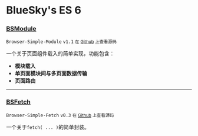 BlueSky's ES 6
========

### [BSModule](?BSModule)

`Browser-Simple-Module` `v1.1` <small>在 [Github](https://github.com/BlueSky-07/ES-6/blob/master/static/modules/BSModule.js) 上查看源码</small>

一个关于页面组件载入的简单实现，功能包含：

- **模块载入**
- **单页面模块间与多页面数据传输**
- **页面路由**

----

### [BSFetch](?BSFetch)

`Browser-Simple-Fetch` `v0.3` <small>在 [Github](https://github.com/BlueSky-07/ES-6/blob/master/static/modules/BSFetch.js) 上查看源码</small>

一个关于`fetch( ... )`的简单封装。